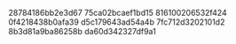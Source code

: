 28784186bb2e3d67
75ca02bcaef1bd15
816100206532f424
0f4218438b0afa39
d5c179643ad54a4b
7fc712d3202101d2
8b3d81a9ba86258b
da60d342327df9a1
